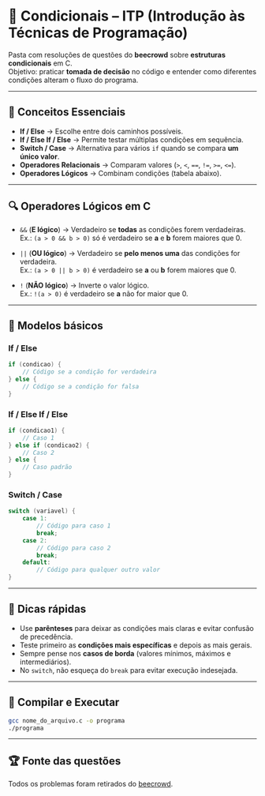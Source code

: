 # 📂 Condicionais – ITP (Introdução às Técnicas de Programação)

Pasta com resoluções de questões do **beecrowd** sobre **estruturas condicionais** em C.  
Objetivo: praticar **tomada de decisão** no código e entender como diferentes condições alteram o fluxo do programa.

---

## 🎯 Conceitos Essenciais

- **If / Else** → Escolhe entre dois caminhos possíveis.
- **If / Else If / Else** → Permite testar múltiplas condições em sequência.
- **Switch / Case** → Alternativa para vários `if` quando se compara **um único valor**.
- **Operadores Relacionais** → Comparam valores (`>`, `<`, `==`, `!=`, `>=`, `<=`).
- **Operadores Lógicos** → Combinam condições (tabela abaixo).

---

## 🔍 Operadores Lógicos em C

- `&&` (**E lógico**) → Verdadeiro se **todas** as condições forem verdadeiras.  
  Ex.: `(a > 0 && b > 0)` só é verdadeiro se **a** e **b** forem maiores que 0.

- `||` (**OU lógico**) → Verdadeiro se **pelo menos uma** das condições for verdadeira.  
  Ex.: `(a > 0 || b > 0)` é verdadeiro se **a** ou **b** forem maiores que 0.

- `!` (**NÃO lógico**) → Inverte o valor lógico.  
  Ex.: `!(a > 0)` é verdadeiro se **a** não for maior que 0.

---

## 🧩 Modelos básicos

### If / Else
```c
if (condicao) {
    // Código se a condição for verdadeira
} else {
    // Código se a condição for falsa
}
```
### If / Else If / Else
```c
if (condicao1) {
    // Caso 1
} else if (condicao2) {
    // Caso 2
} else {
    // Caso padrão
}
```
### Switch / Case
```c
switch (variavel) {
    case 1:
        // Código para caso 1
        break;
    case 2:
        // Código para caso 2
        break;
    default:
        // Código para qualquer outro valor
}
```
---

## 🧠 Dicas rápidas
- Use **parênteses** para deixar as condições mais claras e evitar confusão de precedência.
- Teste primeiro as **condições mais específicas** e depois as mais gerais.
- Sempre pense nos **casos de borda** (valores mínimos, máximos e intermediários).
- No `switch`, não esqueça do `break` para evitar execução indesejada.

---

## 🚀 Compilar e Executar
```bash
gcc nome_do_arquivo.c -o programa
./programa
```
---

## 🏆 Fonte das questões
Todos os problemas foram retirados do [beecrowd](https://www.beecrowd.com.br/).
